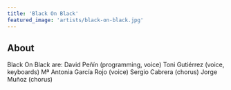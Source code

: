 ```yaml
---
title: 'Black On Black'
featured_image: 'artists/black-on-black.jpg'
---
```


## About

Black On Black are:
David Peñín (programming, voice)
Toni Gutiérrez (voice, keyboards)
Mª Antonia García Rojo (voice)
Sergio Cabrera (chorus)
Jorge Muñoz (chorus)

